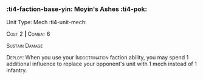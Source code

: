### :ti4-faction-base-yin: **Moyin's Ashes** :ti4-pok:

Unit Type: Mech :ti4-unit-mech:

<span style="font-variant:small-caps;">Cost</span> 2 __|__ <span style="font-variant:small-caps;">Combat</span> 6

<span style="font-variant:small-caps;">Sustain Damage</span>

<span style="font-variant:small-caps;">Deploy</span>: When you use your <span style="font-variant:small-caps;">Indoctrination</span> faction ability, you may spend 1 additional influence to replace your opponent's unit with 1 mech instead of 1 infantry.
